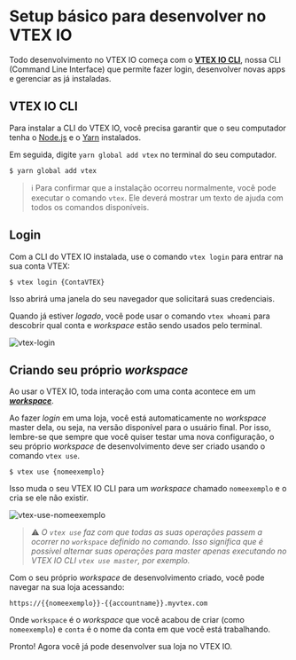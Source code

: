# Setup básico para desenvolver no VTEX IO

Todo desenvolvimento no VTEX IO começa com o [**VTEX IO CLI**](https://developers.vtex.com/vtex-developer-docs/docs/vtex-io-documentation-vtex-io-cli-installation-and-command-reference), nossa CLI (Command Line Interface) que permite fazer login, desenvolver novas apps e gerenciar as já instaladas.

## VTEX IO CLI

Para instalar a CLI do VTEX IO, você precisa garantir que o seu computador tenha o [Node.js](https://nodejs.org/) e o [Yarn](https://yarnpkg.com/) instalados.

Em seguida, digite `yarn global add vtex` no terminal do seu computador.

```
$ yarn global add vtex
```

>ℹ️ Para confirmar que a instalação ocorreu normalmente, você pode executar o comando `vtex`. Ele deverá mostrar um texto de ajuda com todos os comandos disponíveis.

## Login

Com a CLI do VTEX IO instalada, use o comando `vtex login` para entrar na sua conta VTEX:

```
$ vtex login {ContaVTEX}
```

Isso abrirá uma janela do seu navegador que solicitará suas credenciais.

Quando já estiver *logado*, você pode usar o comando `vtex whoami` para descobrir qual conta e *workspace* estão sendo usados pelo terminal.

![vtex-login](https://user-images.githubusercontent.com/52087100/61886028-517e2780-aed5-11e9-9398-b6d2f3909a50.png)
  
## Criando seu próprio *workspace*

Ao usar o VTEX IO, toda interação com uma conta acontece em um [***workspace***](https://developers.vtex.com/vtex-developer-docs/docs/vtex-io-documentation-workspace).

Ao fazer *login* em uma loja, você está automaticamente no *workspace* master dela, ou seja, na versão disponível para o usuário final. Por isso, lembre-se que sempre que você quiser testar uma nova configuração, o seu próprio *workspace* de desenvolvimento deve ser criado usando o comando `vtex use`.

```
$ vtex use {nomeexemplo}
```

Isso muda o seu VTEX IO CLI para um *workspace* chamado `nomeexemplo` e o cria se ele não existir.

![vtex-use-nomeexemplo](https://user-images.githubusercontent.com/52087100/61886135-7ffc0280-aed5-11e9-983f-4a76615d0574.png)

>⚠️ *O `vtex use` faz com que todas as suas operações passem a ocorrer no `workspace` definido no comando. Isso significa que é possível alternar suas operações para master apenas executando no VTEX IO CLI `vtex use master`, por exemplo.*

Com o seu próprio *workspace* de desenvolvimento criado, você pode navegar na sua loja acessando:

`https://{{nomeexemplo}}-{{accountname}}.myvtex.com`

Onde `workspace` é o *workspace* que você acabou de criar (como `nomeexemplo`) e `conta` é o nome da conta em que você está trabalhando.

Pronto! Agora você já pode desenvolver sua loja no VTEX IO.

